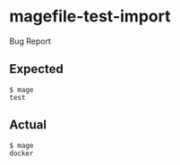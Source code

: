 # magefile-test-import

Bug Report

## Expected

```shell
$ mage
test
```

## Actual

```shell
$ mage
docker
```
